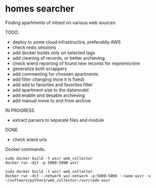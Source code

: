 # homes searcher
Finding apartments of intrest on various web sources

TODO:
- deploy to some cloud infrastructire, preferablly AWS
- check redis sessions
- add docker builds only on selected tags
- add cleaning of records, or better archieving
- check wierd reporting of found new records for nepremicnine
- generalize both scrappers
- add commenting for choosen apartments
- add filter changing (now it is fixed)
- add add to favorites and favorites filter
- add apartment size to the datamodel
- add enable and desable archieving
- add manual move to and from archive

IN PROGRESS
- extract parsers to separate files and module

DONE
- check wierd urls

Docker commands:
```
sudo docker build -t wscr web_collector 
docker run -dit -p 5000:5000 wscr

sudo docker build -t wscr web_collector
docker run -dit --network wsc-network -p:5000:5000 --name wscr -v ~/software/python3/web_collector:/usr/code wscr 
```
